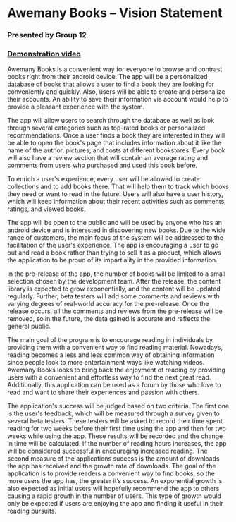 # Awemany Books – Vision Statement
### Presented by Group 12

### [Demonstration video](https://www.youtube.com/watch?v=6-w7fIzbKYE&t=4s)

Awemany Books is a convenient way for everyone to browse and contrast books right from their android device. The app will be a personalized database of books that allows a user to find a book they are looking for conveniently and quickly. Also, users will be able to create and personalize their accounts. An ability to save their information via account would help to provide a pleasant experience with the system. 

The app will allow users to search through the database as well as look through several categories such as top-rated books or personalized recommendations. Once a user finds a book they are interested in they will be able to open the book's page that includes information about it like the name of the author, pictures, and costs at different bookstores. Every book will also have a review section that will contain an average rating and comments from users who purchased and used this book before. 

To enrich a user's experience, every user will be allowed to create collections and to add books there. That will help them to track which books they need or want to read in the future. Users will also have a user history, which will keep information about their recent activities such as comments, ratings, and viewed books. 

The app will be open to the public and will be used by anyone who has an android device and is interested in discovering new books. Due to the wide range of customers, the main focus of the system will be addressed to the facilitation of the user's experience. The app is encouraging a user to go out and read a book rather than trying to sell it as a product, which allows the application to be proud of its impartiality in the provided information. 

In the pre-release of the app, the number of books will be limited to a small selection chosen by the development team. After the release, the content library is expected to grow exponentially, and the content will be updated regularly. Further, beta testers will add some comments and reviews with varying degrees of real-world accuracy for the pre-release. Once the release occurs, all the comments and reviews from the pre-release will be removed, so in the future, the data gained is accurate and reflects the general public. 

The main goal of the program is to encourage reading in individuals by providing them with a convenient way to find reading material. Nowadays, reading becomes a less and less common way of obtaining information since people look to more entertainment ways like watching videos. Awemany Books looks to bring back the enjoyment of reading by providing users with a convenient and effortless way to find the next great read. Additionally, this application can be used as a forum by those who love to read and want to share their experiences and passion with others. 

The application's success will be judged based on two criteria. The first one is the user's feedback, which will be measured through a survey given to several beta testers. These testers will be asked to record their time spent reading for two weeks before their first time using the app and then for two weeks while using the app. These results will be recorded and the change in time will be calculated. If the number of reading hours increases, the app will be considered successful in encouraging increased reading. The second measure of the applications success is the amount of downloads the app has received and the growth rate of downloads. The goal of the application is to provide readers a convenient way to find books, so the more users the app has, the greater it’s success. An exponential growth is also expected as initial users will hopefully recommend the app to others causing a rapid growth in the number of users. This type of growth would only be expected if users are enjoying the app and finding it useful in their reading pursuits.  

 